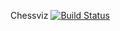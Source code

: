 Chessviz
[![Build Status](https://travis-ci.com/M4kssl/chessviz.svg?branch=master)](https://travis-ci.com/M4kssl/chessviz)
